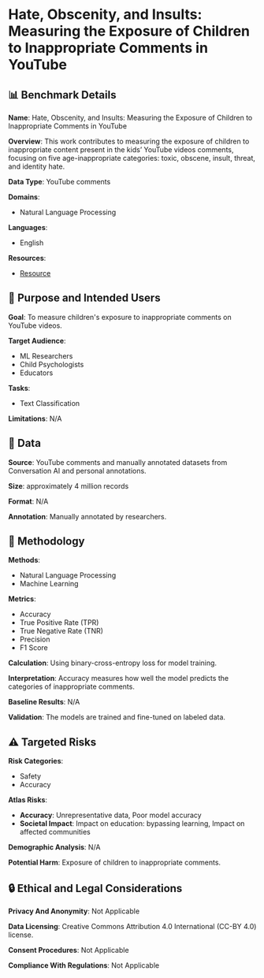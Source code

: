 # Hate, Obscenity, and Insults: Measuring the Exposure of Children to Inappropriate Comments in YouTube

## 📊 Benchmark Details

**Name**: Hate, Obscenity, and Insults: Measuring the Exposure of Children to Inappropriate Comments in YouTube

**Overview**: This work contributes to measuring the exposure of children to inappropriate content present in the kids’ YouTube videos comments, focusing on five age-inappropriate categories: toxic, obscene, insult, threat, and identity hate.

**Data Type**: YouTube comments

**Domains**:
- Natural Language Processing

**Languages**:
- English

**Resources**:
- [Resource](https://doi.org/10.1145/3442442.3452314)

## 🎯 Purpose and Intended Users

**Goal**: To measure children's exposure to inappropriate comments on YouTube videos.

**Target Audience**:
- ML Researchers
- Child Psychologists
- Educators

**Tasks**:
- Text Classification

**Limitations**: N/A

## 💾 Data

**Source**: YouTube comments and manually annotated datasets from Conversation AI and personal annotations.

**Size**: approximately 4 million records

**Format**: N/A

**Annotation**: Manually annotated by researchers.

## 🔬 Methodology

**Methods**:
- Natural Language Processing
- Machine Learning

**Metrics**:
- Accuracy
- True Positive Rate (TPR)
- True Negative Rate (TNR)
- Precision
- F1 Score

**Calculation**: Using binary-cross-entropy loss for model training.

**Interpretation**: Accuracy measures how well the model predicts the categories of inappropriate comments.

**Baseline Results**: N/A

**Validation**: The models are trained and fine-tuned on labeled data.

## ⚠️ Targeted Risks

**Risk Categories**:
- Safety
- Accuracy

**Atlas Risks**:
- **Accuracy**: Unrepresentative data, Poor model accuracy
- **Societal Impact**: Impact on education: bypassing learning, Impact on affected communities

**Demographic Analysis**: N/A

**Potential Harm**: Exposure of children to inappropriate comments.

## 🔒 Ethical and Legal Considerations

**Privacy And Anonymity**: Not Applicable

**Data Licensing**: Creative Commons Attribution 4.0 International (CC-BY 4.0) license.

**Consent Procedures**: Not Applicable

**Compliance With Regulations**: Not Applicable
